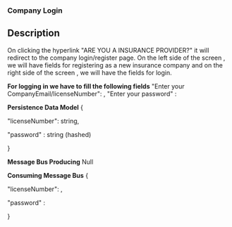 ### Company Login

## Description
On clicking the hyperlink "ARE YOU A INSURANCE PROVIDER?" it will redirect to the company login/register page. On the left side of the screen , we will have fields for registering as a new insurance company and on the right side of the screen , we will have the fields for login. 

**For logging in we have to fill the following fields**
"Enter your CompanyEmail/licenseNumber": ,
"Enter your password" : 

**Persistence Data Model**
{

 "licenseNumber": string,
 
 "password" : string (hashed)

}

**Message Bus Producing**
Null

**Consuming Message Bus**
{

 "licenseNumber": ,

 "password" :
 
}
